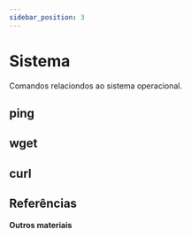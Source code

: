 ```yaml
---
sidebar_position: 3
---
```


# Sistema

Comandos relaciondos ao sistema operacional.

## ping

## wget

## curl


## Referências

**Outros materiais**  
